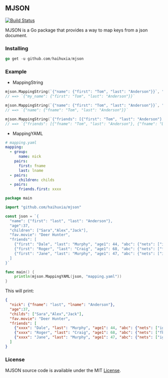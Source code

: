 ## MJSON

[![Build Status](https://travis-ci.org/haihuxia/mjson.svg?branch=master)](https://travis-ci.org/haihuxia/mjson)

MJSON is a Go package that provides a way to map keys from a json document.

### Installing

```go
go get -u github.com/haihuxia/mjson
```

### Example

* MappingString

```go
mjson.MappingString(`{"name": {"first": "Tom", "last": "Anderson"}}`, "name", "my_name")
// ==> `{"my_name": {"first": "Tom", "last": "Anderson"}}`

mjson.MappingString(`{"name": {"first": "Tom", "last": "Anderson"}}`, "name.first", "fname")
// ==> `{"name": {"fname": "Tom", "last": "Anderson"}}`

mjson.MappingString(`{"friends": [{"first": "Tom", "last": "Anderson"}, {"first": "Dale", "last": "Murphy"}]}`, "friends.first", "fname")
// ==> `{"friends": [{"fname": "Tom", "last": "Anderson"}, {"fname": "Dale", "last": "Murphy"}]}`
```



* MappingYAML

```yaml
# mapping.yaml
mapping:
  - group:
      name: nick
    pairs:
      first: fname
      last: lname
  - pairs:
      children: childs
  - pairs:
      friends.first: xxxx
```

```go
package main

import "github.com/haihuxia/mjson"

const json = `{
  "name": {"first": "last", "last": "Anderson"},
  "age":37,
  "children": ["Sara","Alex","Jack"],
  "fav.movie": "Deer Hunter",
  "friends": [
    {"first": "Dale", "last": "Murphy", "age1": 44, "abc": {"nets": ["ig", "fb", "tw"], "abc": {"bbb": "ccc"}}},
    {"first": "Roger", "last": "Craig", "age1": 68, "abc": {"nets": ["fb", "tw"], "abc": {"bbb": "ccc"}}},
    {"first": "Jane", "last": "Murphy", "age1": 47, "abc": {"nets": ["ig", "tw"], "abc": {"bbb": "ccc"}}}
  ]
}`

func main() {
    println(mjson.MappingYAML(json, "mapping.yaml"))
}
```

This will print:

```json
{
  "nick": {"fname": "last", "lname": "Anderson"},
  "age":37,
  "childs": ["Sara","Alex","Jack"],
  "fav.movie": "Deer Hunter",
  "friends": [
    {"xxxx": "Dale", "last": "Murphy", "age1": 44, "abc": {"nets": ["ig", "fb", "tw"], "abc": {"bbb": "ccc"}}},
    {"xxxx": "Roger", "last": "Craig", "age1": 68, "abc": {"nets": ["fb", "tw"], "abc": {"bbb": "ccc"}}},
    {"xxxx": "Jane", "last": "Murphy", "age1": 47, "abc": {"nets": ["ig", "tw"], "abc": {"bbb": "ccc"}}}
  ]
}
```

### License

MJSON source code is available under the MIT [License](https://github.com/haihuxia/mjson/blob/master/LICENSE).